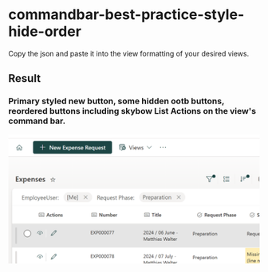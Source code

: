 # commandbar-best-practice-style-hide-order
Copy the json and paste it into the view formatting of your desired views.

## Result
### Primary styled new button, some hidden ootb buttons, reordered buttons including skybow List Actions on the view's command bar.
![alt text](https://github.com/chris4skybow/SP-List-View-and-Column-Formatting-Samples/blob/main/view-commandbar-formatting-samples/commandbar-best-practice-style-hide-order/assets/ViewFormatting_CommandBar_BestPractices_Style_Hide_Order.png?raw=true)